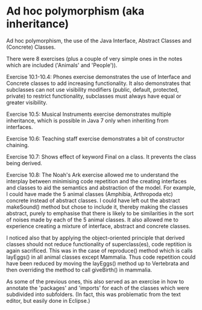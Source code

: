 <h1>Ad hoc polymorphism (aka inheritance)</h1>

Ad hoc polymorphism, the use of the Java Interface, Abstract Classes and (Concrete) Classes.

There were 8 exercises (plus a couple of very simple ones in the notes which are included ('Animals' and 'People')).

Exercise 10.1-10.4:
Phones exercise demonstrates the use of Interface and Concrete classes to add increasing
functionality. It also demonstrates that subclasses can not use visibility modifiers
(public, default, protected, private) to restrict functionality, subclasses must always have equal or greater visibility.

Exercise 10.5:
Musical Instruments exercise demonstrates multiple inheritance, which is possible in Java 7 only
when inheriting from interfaces.

Exercise 10.6:
Teaching staff exercise demonstrates a bit of constructor chaining.

Exercise 10.7:
Shows effect of keyword Final on a class. It prevents the class being derived.

Exercise 10.8:
The Noah's Ark exercise allowed me to understand the interplay between minimising code repetition and the creating interfaces and classes to aid the semantics and abstraction of
the model.
For example, I could have made the 5 animal classes (Amphibia, Arthropoda etc) concrete instead of abstract classes. I could have left out the abstract makeSound() method but
chose to include it, thereby making the classes abstract, purely to emphasise that there is likely to be similarities in the sort of noises made by each of the 5 animal classes.
It also allowed me to experience creating a mixture of interface, abstract and concrete classes.

I noticed also that by applying the object-oriented principle that derived classes should not reduce functionality of superclass(es), code reptition is again sacrificed. This was in the
case of reproduce() method which is calls layEggs() in all animal classes except Mammalia.
Thus code repetition could have been reduced by moving the layEggs() method up to Vertebrata
and then overriding the method to call giveBirth() in mammalia.

As some of the previous ones, this also served as an exercise in how to annotate the 'packages' and 'imports' for each of the classes which were subdivided into subfolders.
(In fact, this was problematic from the text editor, but easily done in Eclipse.)
